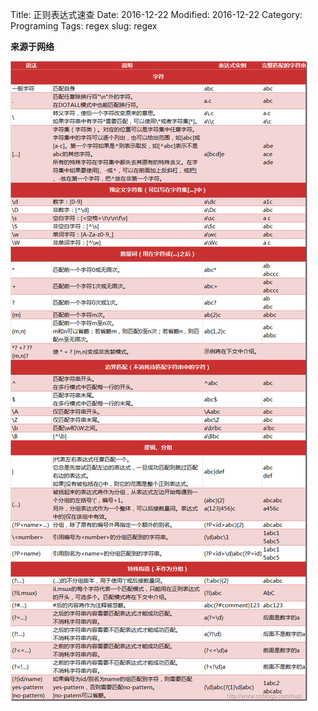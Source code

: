 Title: 正则表达式速查
Date: 2016-12-22
Modified: 2016-12-22
Category: Programing
Tags: regex
slug: regex

**来源于网络**

![regex](./images/regex.png)